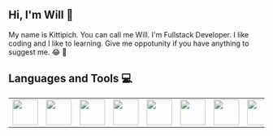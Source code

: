 ## Hi, I'm Will  :wave:

My name is Kittipich. You can call me Will. I'm Fullstack Developer.
I like coding and I like to learning.
Give me oppotunity if you have anything to suggest me.
 :joy: :seedling:



## Languages and Tools :computer:
<table style="border-style: hidden">
 <tr>
  <td>
 <img src="https://marcbruederlin.gallerycdn.vsassets.io/extensions/marcbruederlin/next-icons/0.1.0/1723747598319/Microsoft.VisualStudio.Services.Icons.Default" width="50">
  </td>
  <td>
 <img src="https://upload.wikimedia.org/wikipedia/commons/thumb/a/a7/React-icon.svg/1280px-React-icon.svg.png" width="50">
  </td>
   <td>
 <img src="https://angular.io/assets/images/logos/angular/angular.png" width="50">
  </td>
  <td>
 <img src="https://upload.wikimedia.org/wikipedia/commons/thumb/d/d9/Node.js_logo.svg/2560px-Node.js_logo.svg.png" width="50">
  </td>
   <td>
 <img src="https://upload.wikimedia.org/wikipedia/commons/thumb/9/99/Unofficial_JavaScript_logo_2.svg/480px-Unofficial_JavaScript_logo_2.svg.png" width="50">
  </td>
   <td>
 <img src="https://cdn.iconscout.com/icon/free/png-256/free-typescript-logo-icon-download-in-svg-png-gif-file-formats--technology-social-media-company-brand-vol-7-pack-logos-icons-2945272.png?f=webp" width="50">
  </td>
  <td>
 <img src="https://upload.wikimedia.org/wikipedia/commons/4/4f/Csharp_Logo.png" width="50">
  </td>
  <td>
 <img src="https://cdn.worldvectorlogo.com/logos/flutter-logo.svg" width="50">
  </td>
  <td>
 <img src="https://upload.wikimedia.org/wikipedia/commons/thumb/7/7e/Dart-logo.png/768px-Dart-logo.png" width="50">
  </td>
   <td>
 <img src="https://ionicframework.com/img/meta/logo.png" width="50">
  </td>
  
 </tr>
</table>
 
